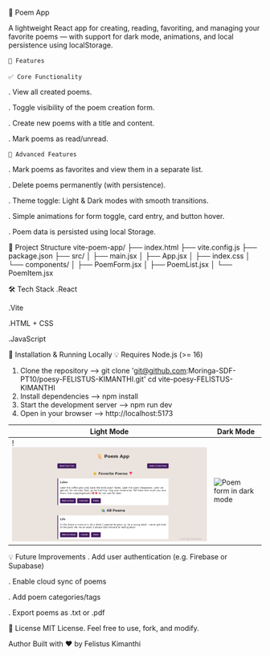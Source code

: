 📜 Poem App

A lightweight React app for creating, reading, favoriting, and managing your favorite poems — with support for dark mode, animations, and local persistence using localStorage.

    🚀 Features

    ✅ Core Functionality

. View all created poems.

. Toggle visibility of the poem creation form.

. Create new poems with a title and content.

. Mark poems as read/unread.

    🌟 Advanced Features

. Mark poems as favorites and view them in a separate list.

. Delete poems permanently (with persistence).

. Theme toggle: Light & Dark modes with smooth transitions.

. Simple animations for form toggle, card entry, and button hover.

. Poem data is persisted using local Storage.

📁 Project Structure
vite-poem-app/
├── index.html
├── vite.config.js
├── package.json
├── src/
│ ├── main.jsx
│ ├── App.jsx
│ ├── index.css
│ └── components/
│ ├── PoemForm.jsx
│ ├── PoemList.jsx
│ └── PoemItem.jsx

🛠 Tech Stack
.React

.Vite

.HTML + CSS

.JavaScript

🧪 Installation & Running Locally
💡 Requires Node.js (>= 16)

1. Clone the repository
   --> git clone 'git@github.com:Moringa-SDF-PT10/poesy-FELISTUS-KIMANTHI.git'
   cd vite-poesy-FELISTUS-KIMANTHI
2. Install dependencies
   --> npm install
3. Start the development server
   --> npm run dev
4. Open in your browser
   --> http://localhost:5173

| Light Mode                             | Dark Mode                                    |
| -------------------------------------- | -------------------------------------------- |
| !![Poem form in light mode](image.png) | ![![Poem form in dark mode](image-1.png)](#) |

💡 Future Improvements
. Add user authentication (e.g. Firebase or Supabase)

. Enable cloud sync of poems

. Add poem categories/tags

. Export poems as .txt or .pdf

📝 License
MIT License.
Feel free to use, fork, and modify.

Author
Built with ❤️ by Felistus Kimanthi
